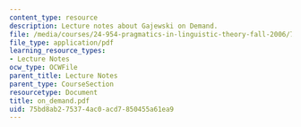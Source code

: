 ```yaml
---
content_type: resource
description: Lecture notes about Gajewski on Demand.
file: /media/courses/24-954-pragmatics-in-linguistic-theory-fall-2006/75bd8ab275374ac0acd7850455a61ea9_on_demand.pdf
file_type: application/pdf
learning_resource_types:
- Lecture Notes
ocw_type: OCWFile
parent_title: Lecture Notes
parent_type: CourseSection
resourcetype: Document
title: on_demand.pdf
uid: 75bd8ab2-7537-4ac0-acd7-850455a61ea9
---
```

